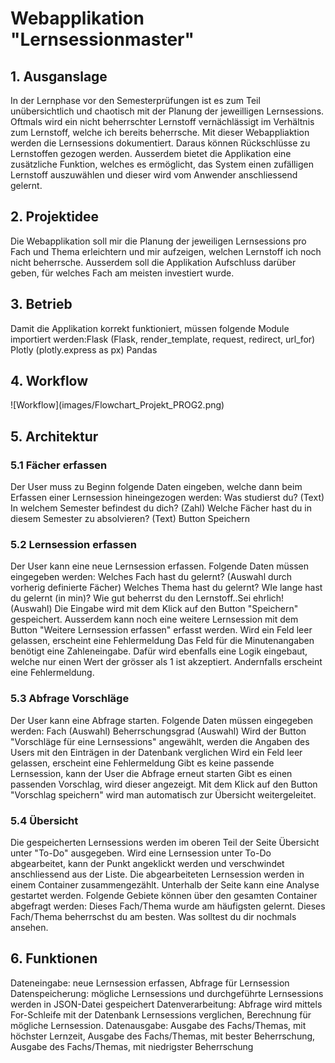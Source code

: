 <h1>Webapplikation "Lernsessionmaster"</h1>
<h2>1. Ausganslage</h2>
In der Lernphase vor den Semesterprüfungen ist es zum Teil unübersichtlich und chaotisch mit der Planung der jeweilligen Lernsessions. Oftmals  wird ein nicht beherrschter Lernstoff vernächlässigt im Verhältnis zum Lernstoff, welche ich bereits beherrsche.
Mit dieser Webappliaktion werden die Lernsessions dokumentiert. Daraus können Rückschlüsse zu Lernstoffen gezogen werden. Ausserdem bietet die Applikation eine zusätzliche Funktion, welches es ermöglicht, das System einen zufälligen Lernstoff auszuwählen und dieser wird vom Anwender anschliessend gelernt. 

<h2>2. Projektidee</h2>
Die Webapplikation soll mir die Planung der jeweiligen Lernsessions pro Fach und Thema erleichtern und mir aufzeigen, welchen Lernstoff ich noch nicht beherrsche. Ausserdem soll die Applikation Aufschluss darüber geben, für welches Fach am meisten investiert wurde.

<h2>3. Betrieb</h2>
Damit die Applikation korrekt funktioniert, müssen folgende Module importiert werden:Flask (Flask, render_template, request, redirect, url_for)
Plotly (plotly.express as px)
Pandas

<h2>4. Workflow</h2>
![Workflow](images/Flowchart_Projekt_PROG2.png)

<h2>5. Architektur</h2>

<h3>5.1 Fächer erfassen</h3>
Der User muss zu Beginn folgende Daten eingeben, welche dann beim Erfassen einer Lernsession hineingezogen werden: 
Was studierst du? (Text)
In welchem Semester befindest du dich? (Zahl)
Welche Fächer hast du in diesem Semester zu absolvieren? (Text)
Button Speichern

<h3>5.2 Lernsession erfassen</h3>
Der User kann eine neue Lernsession erfassen. Folgende Daten müssen eingegeben werden:
Welches Fach hast du gelernt? (Auswahl durch vorherig definierte Fächer)
Welches Thema hast du gelernt?
WIe lange hast du gelernt (in min)?
Wie gut beherrst du den Lernstoff..Sei ehrlich! (Auswahl)
Die Eingabe wird mit dem Klick auf den Button "Speichern" gespeichert. Ausserdem kann noch eine weitere Lernsession mit dem Button "Weitere Lernsession erfassen" erfasst werden.
Wird ein Feld leer gelassen, erscheint eine Fehlermeldung
Das Feld für die Minutenangaben benötigt eine Zahleneingabe. Dafür wird ebenfalls eine Logik eingebaut, welche nur einen Wert der grösser als 1 ist akzeptiert. Andernfalls erscheint eine Fehlermeldung.

<h3>5.3 Abfrage Vorschläge</h3>
Der User kann eine Abfrage starten. Folgende Daten müssen eingegeben werden:
Fach (Auswahl)
Beherrschungsgrad (Auswahl)
Wird der Button "Vorschläge für eine Lernsessions" angewählt, werden die Angaben des Users mit den Einträgen in der Datenbank verglichen
Wird ein Feld leer gelassen, erscheint eine Fehlermeldung
Gibt es keine passende Lernsession, kann der User die Abfrage erneut starten
Gibt es einen passenden Vorschlag, wird dieser angezeigt.
Mit dem Klick auf den Button "Vorschlag speichern" wird man automatisch zur Übersicht weitergeleitet.

<h3>5.4 Übersicht</h3>
Die gespeicherten Lernsessions werden im oberen Teil der Seite Übersicht unter "To-Do" ausgegeben. Wird eine Lernsession unter To-Do abgearbeitet, kann der Punkt angeklickt werden und verschwindet anschliessend aus der Liste. 
Die abgearbeiteten Lernsession werden in einem Container zusammengezählt.
Unterhalb der Seite kann eine Analyse gestartet werden.
Folgende Gebiete können über den gesamten Container abgefragt werden: 
Dieses Fach/Thema wurde am häufigsten gelernt.
Dieses Fach/Thema beherrschst du am besten.
Was solltest du dir nochmals ansehen.

<h2>6. Funktionen</h2>
Dateneingabe: neue Lernsession erfassen, Abfrage für Lernsession
Datenspeicherung: mögliche Lernsessions und durchgeführte Lernsessions werden in JSON-Datei gespeichert
Datenverarbeitung: Abfrage wird mittels For-Schleife mit der Datenbank Lernsessions verglichen, Berechnung für mögliche Lernsession.
Datenausgabe: Ausgabe des Fachs/Themas, mit höchster Lernzeit, Ausgabe des Fachs/Themas, mit bester Beherrschung, Ausgabe des Fachs/Themas, mit niedrigster Beherrschung